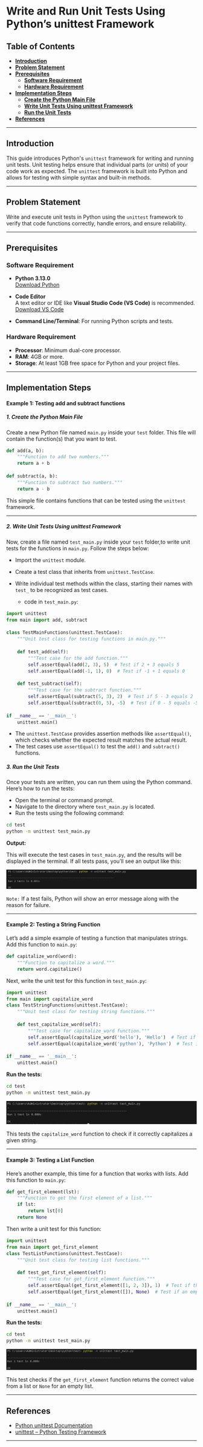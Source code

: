 # **Write and Run Unit Tests Using Python’s unittest Framework**

## **Table of Contents**

- [**Introduction**](#Introduction)  
- [**Problem Statement**](#problem-statement)  
- [**Prerequisites**](#Prerequisites)
  - [**Software Requirement**](#software-requirement)  
  - [**Hardware Requirement**](#hardware-requirement) 
- [**Implementation Steps**](#implementation-steps)  
   - [**Create the Python Main File**](#create-the-python-main-file)  
   - [**Write Unit Tests Using unittest Framework**](#write-unit-tests-using-unittest-framework)
   - [**Run the Unit Tests**](#run-the-unit-tests)  
- [**References**](#references)  

---

## **Introduction**

This guide introduces Python's `unittest` framework for writing and running unit tests. Unit testing helps ensure that individual parts (or units) of your code work as expected. The `unittest` framework is built into Python and allows for testing with simple syntax and built-in methods.

---

## **Problem Statement**

Write and execute unit tests in Python using the `unittest` framework to verify that code functions correctly, handle errors, and ensure reliability.

---

## **Prerequisites**

### **Software Requirement**

- **Python 3.13.0**  
   [Download Python](https://www.python.org/downloads/)

- **Code Editor**  
   A text editor or IDE like **Visual Studio Code (VS Code)** is recommended.  
   [Download VS Code](https://code.visualstudio.com/Download)

- **Command Line/Terminal**: For running Python scripts and tests.

### **Hardware Requirement**

- **Processor**: Minimum dual-core processor.
- **RAM**: 4GB or more.
- **Storage**: At least 1GB free space for Python and your project files.

---

## **Implementation Steps**

   
#### **Example 1: Testing add and subtract functions**

##### 1. Create the Python Main File

  Create a new Python file named `main.py` inside your `test` folder. This file will contain the function(s) that you want to test.

```python
def add(a, b):
    """Function to add two numbers."""
    return a + b

def subtract(a, b):
    """Function to subtract two numbers."""
    return a - b
```

This simple file contains functions that can be tested using the `unittest` framework.

---

##### 2. Write Unit Tests Using unittest Framework

Now, create a file named `test_main.py` inside your `test` folder,to write unit tests for the functions in `main.py`. Follow the steps below:

- Import the `unittest` module.
- Create a test class that inherits from `unittest.TestCase`.
- Write individual test methods within the class, starting their names with `test_` to be recognized as test cases.

  - code in `test_main.py`:

```python
import unittest
from main import add, subtract

class TestMainFunctions(unittest.TestCase):
    """Unit test class for testing functions in main.py."""

    def test_add(self):
        """Test case for the add function."""
        self.assertEqual(add(2, 3), 5)  # Test if 2 + 3 equals 5
        self.assertEqual(add(-1, 1), 0)  # Test if -1 + 1 equals 0

    def test_subtract(self):
        """Test case for the subtract function."""
        self.assertEqual(subtract(5, 3), 2)  # Test if 5 - 3 equals 2
        self.assertEqual(subtract(0, 5), -5)  # Test if 0 - 5 equals -5

if __name__ == '__main__':
    unittest.main()
```

- The `unittest.TestCase` provides assertion methods like `assertEqual()`, which checks whether the expected result matches the actual result.
- The test cases use `assertEqual()` to test the `add()` and `subtract()` functions.


##### 3. Run the Unit Tests

Once your tests are written, you can run them using the Python command. Here’s how to run the tests:

- Open the terminal or command prompt.
- Navigate to the directory where `test_main.py` is located.
- Run the tests using the following command:

```bash
cd test
python -m unittest test_main.py
```

**Output:**

This will execute the test cases in `test_main.py`, and the results will be displayed in the terminal. If all tests pass, you’ll see an output like this:

![alt text](images/test1.png)

`Note:` If a test fails, Python will show an error message along with the reason for failure.

---
#### **Example 2: Testing a String Function**

Let’s add a simple example of testing a function that manipulates strings. Add this function to `main.py`:

```python
def capitalize_word(word):
    """Function to capitalize a word."""
    return word.capitalize()
```

Next, write the unit test for this function in `test_main.py`:

```python
import unittest
from main import capitalize_word
class TestStringFunctions(unittest.TestCase):
    """Unit test class for testing string functions."""

    def test_capitalize_word(self):
        """Test case for capitalize_word function."""
        self.assertEqual(capitalize_word('hello'), 'Hello')  # Test if 'hello' becomes 'Hello'
        self.assertEqual(capitalize_word('python'), 'Python')  # Test if 'python' becomes 'Python'

if __name__ == '__main__':
    unittest.main()
```

**Run the tests:**

```bash
cd test
python -m unittest test_main.py
```

![alt text](images/test2.png)

This tests the `capitalize_word` function to check if it correctly capitalizes a given string.

---

#### **Example 3: Testing a List Function**

Here’s another example, this time for a function that works with lists. Add this function to `main.py`:

```python
def get_first_element(lst):
    """Function to get the first element of a list."""
    if lst:
        return lst[0]
    return None
```

Then write a unit test for this function:

```python
import unittest
from main import get_first_element
class TestListFunctions(unittest.TestCase):
    """Unit test class for testing list functions."""

    def test_get_first_element(self):
        """Test case for get_first_element function."""
        self.assertEqual(get_first_element([1, 2, 3]), 1)  # Test if the first element is 1
        self.assertEqual(get_first_element([]), None)  # Test if an empty list returns None

if __name__ == '__main__':
    unittest.main()
```

**Run the tests:**

```bash
cd test
python -m unittest test_main.py
```

![alt text](images/test3.png)

This test checks if the `get_first_element` function returns the correct value from a list or `None` for an empty list.

---

## **References**

- [Python unittest Documentation](https://docs.python.org/3/library/unittest.html)
- [unittest – Python Testing Framework](https://realpython.com/python-testing/)

---